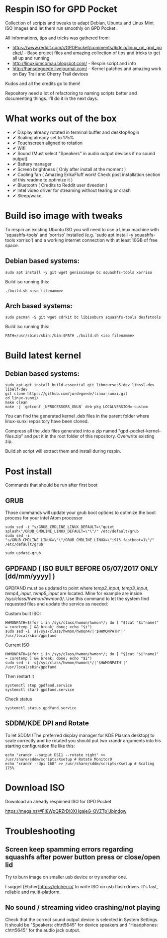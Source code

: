 # Respin ISO for GPD Pocket
Collection of scripts and tweaks to adapt Debian, Ubuntu and Linux Mint ISO images and let them run smoothly on GPD Pocket.

All informations, tips and tricks was gathered from:
 - https://www.reddit.com/r/GPDPocket/comments/6idnia/linux_on_gpd_pocket/ - Base project files and amazing collection of tips and tricks to get all up and running
 - http://linuxiumcomau.blogspot.com/ - Respin script and info
 - http://hansdegoede.livejournal.com/ - Kernel patches and amazing work on Bay Trail and Cherry Trail devices
 
 Kudos and all the credits go to them! 
 
 Repository need a lot of refactoring to naming scripts better and documenting things. I'll do it in the next days.
 
# What works out of the box

 - ✔ Display already rotated in terminal buffer and desktop/login
 - ✔ Scaling already set to 175%
 - ✔ Touchscreen aligned to rotation
 - ✔ Wifi
 - ✔ Sound (Must select "Speakers" in audio output devices if no sound output)
 - ✔ Battery manager
 - ✔ Screen brightness ( Only after install at the moment )
 - ✔ Cooling fan ( Amazing ErikaFluff work! Check post installation section of this readme to optimize it )
 - ✔ Bluetooth ( Credits to Reddit user dveeden )
 - ✔ Intel video driver for streaming without tearing or crash
 - ✔ Sleep/wake

# Build iso image with tweaks

To respin an existing Ubuntu ISO you will need to use a Linux machine with 'squashfs-tools' and 'xorriso' installed (e.g. 'sudo apt install -y squashfs-tools xorriso') and a working internet connection with at least 10GB of free space.

## Debian based systems:

    sudo apt install -y git wget genisoimage bc squashfs-tools xorriso
    
Build iso running this:

    ./build.sh <iso filenamme>
    
## Arch based systems:

    sudo pacman -S git wget cdrkit bc libisoburn squashfs-tools dosfstools

Build iso running this:

    PATH=/usr/sbin:/sbin:/bin:$PATH ./build.sh <iso filenamme>
    
# Build latest kernel

## Debian based systems:

    sudo apt-get install build-essential git libncurses5-dev libssl-dev libelf-dev
    git clone https://github.com/jwrdegoede/linux-sunxi.git
    cd linux-sunxi/
    make clean
    make -j `getconf _NPROCESSORS_ONLN` deb-pkg LOCALVERSION=-custom   

You can find the generated kernel .deb files in the parent folder where linux-sunxi repository have been cloned.

Compress all the .deb files generated into a zip named "gpd-pocket-kernel-files.zip" and put it in the root folder of this repository. Overwrite existing zip.

Build.sh script will extract them and install during respin.

# Post install

Commands that should be run after first boot

## GRUB

Those commands will update your grub boot options to optimize the boot process for your intel Atom processor

    sudo sed -i "s/GRUB_CMDLINE_LINUX_DEFAULT=\"quiet splash\"/GRUB_CMDLINE_LINUX_DEFAULT=\"\"/" /etc/default/grub
    sudo sed -i "s/GRUB_CMDLINE_LINUX=\"\"/GRUB_CMDLINE_LINUX=\"i915.fastboot=1\"/" /etc/default/grub

    sudo update-grub
    
## GPDFAND ( ISO BUILT BEFORE 05/07/2017 ONLY [dd/mm/yyyy] )

GPDFAND must be updated to point where *temp2_input, temp3_input, temp4_input, temp5_input* are located.
Mine for example are inside */sys/class/hwmon/hwmon3/*.
Use this command to let the system find requested files and update the service as needed:

Custom built ISO:

    HWMONPATH=$(for i in /sys/class/hwmon/hwmon*/; do [ "$(cat "$i"name)" = coretemp ] && break; done; echo "$i")
    sudo sed -i 's|/sys/class/hwmon/hwmon4/|'$HWMONPATH'|' /usr/local/sbin/gpdfand

Current ISO:

    HWMONPATH=$(for i in /sys/class/hwmon/hwmon*/; do [ "$(cat "$i"name)" = coretemp ] && break; done; echo "$i")
    sudo sed -i 's|/sys/class/hwmon/hwmon\*/|'$HWMONPATH'|' /usr/local/sbin/gpdfand
    
Then restart it

    systemctl stop gpdfand.service
    systemctl start gpdfand.service
    
Check status

    systemctl status gpdfand.service
    
## SDDM/KDE DPI and Rotate

To let SDDM (The preferred display manager for KDE Plasma desktop) to scale correctly and be rotated you should put two xrandr arguments into his starting configuration file like this:

    echo "xrandr --output DSI1 --rotate right" >> /usr/share/sddm/scripts/Xsetup # Rotate Monitor0
    echo "xrandr --dpi 168" >> /usr/share/sddm/scripts/Xsetup # Scaling 175%

# Download ISO

Download an already respinned ISO for GPD Pocket

https://mega.nz/#F!8WpQRZrD!0XHgajeG-QVZTp1Jbjndgw

# Troubleshooting

## Screen keep spamming errors regarding squashfs after power button press or close/open lid

Try to burn image on smaller usb device or try another one.

I sugget [Etcher]https://etcher.io/ to write ISO on usb flash drives.
It's fast, reliable and multi-platform.

## No sound / streaming video crashing/not playing

Check that the correct sound output device is selected in System Settings. 
It should be "Speakers: chtrt5645" for device speakers and "Headphones: chtrt5645" for the audio jack output.

